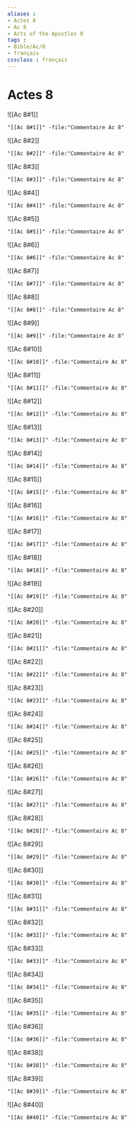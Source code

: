 ```yaml
---
aliases : 
- Actes 8
- Ac 8
- Acts of the Apostles 8
tags : 
- Bible/Ac/8
- français
cssclass : français
---
```


# Actes 8

![[Ac 8#1]]

```query
"[[Ac 8#1]]" -file:"Commentaire Ac 8"
```

![[Ac 8#2]]

```query
"[[Ac 8#2]]" -file:"Commentaire Ac 8"
```

![[Ac 8#3]]

```query
"[[Ac 8#3]]" -file:"Commentaire Ac 8"
```

![[Ac 8#4]]

```query
"[[Ac 8#4]]" -file:"Commentaire Ac 8"
```

![[Ac 8#5]]

```query
"[[Ac 8#5]]" -file:"Commentaire Ac 8"
```

![[Ac 8#6]]

```query
"[[Ac 8#6]]" -file:"Commentaire Ac 8"
```

![[Ac 8#7]]

```query
"[[Ac 8#7]]" -file:"Commentaire Ac 8"
```

![[Ac 8#8]]

```query
"[[Ac 8#8]]" -file:"Commentaire Ac 8"
```

![[Ac 8#9]]

```query
"[[Ac 8#9]]" -file:"Commentaire Ac 8"
```

![[Ac 8#10]]

```query
"[[Ac 8#10]]" -file:"Commentaire Ac 8"
```

![[Ac 8#11]]

```query
"[[Ac 8#11]]" -file:"Commentaire Ac 8"
```

![[Ac 8#12]]

```query
"[[Ac 8#12]]" -file:"Commentaire Ac 8"
```

![[Ac 8#13]]

```query
"[[Ac 8#13]]" -file:"Commentaire Ac 8"
```

![[Ac 8#14]]

```query
"[[Ac 8#14]]" -file:"Commentaire Ac 8"
```

![[Ac 8#15]]

```query
"[[Ac 8#15]]" -file:"Commentaire Ac 8"
```

![[Ac 8#16]]

```query
"[[Ac 8#16]]" -file:"Commentaire Ac 8"
```

![[Ac 8#17]]

```query
"[[Ac 8#17]]" -file:"Commentaire Ac 8"
```

![[Ac 8#18]]

```query
"[[Ac 8#18]]" -file:"Commentaire Ac 8"
```

![[Ac 8#19]]

```query
"[[Ac 8#19]]" -file:"Commentaire Ac 8"
```

![[Ac 8#20]]

```query
"[[Ac 8#20]]" -file:"Commentaire Ac 8"
```

![[Ac 8#21]]

```query
"[[Ac 8#21]]" -file:"Commentaire Ac 8"
```

![[Ac 8#22]]

```query
"[[Ac 8#22]]" -file:"Commentaire Ac 8"
```

![[Ac 8#23]]

```query
"[[Ac 8#23]]" -file:"Commentaire Ac 8"
```

![[Ac 8#24]]

```query
"[[Ac 8#24]]" -file:"Commentaire Ac 8"
```

![[Ac 8#25]]

```query
"[[Ac 8#25]]" -file:"Commentaire Ac 8"
```

![[Ac 8#26]]

```query
"[[Ac 8#26]]" -file:"Commentaire Ac 8"
```

![[Ac 8#27]]

```query
"[[Ac 8#27]]" -file:"Commentaire Ac 8"
```

![[Ac 8#28]]

```query
"[[Ac 8#28]]" -file:"Commentaire Ac 8"
```

![[Ac 8#29]]

```query
"[[Ac 8#29]]" -file:"Commentaire Ac 8"
```

![[Ac 8#30]]

```query
"[[Ac 8#30]]" -file:"Commentaire Ac 8"
```

![[Ac 8#31]]

```query
"[[Ac 8#31]]" -file:"Commentaire Ac 8"
```

![[Ac 8#32]]

```query
"[[Ac 8#32]]" -file:"Commentaire Ac 8"
```

![[Ac 8#33]]

```query
"[[Ac 8#33]]" -file:"Commentaire Ac 8"
```

![[Ac 8#34]]

```query
"[[Ac 8#34]]" -file:"Commentaire Ac 8"
```

![[Ac 8#35]]

```query
"[[Ac 8#35]]" -file:"Commentaire Ac 8"
```

![[Ac 8#36]]

```query
"[[Ac 8#36]]" -file:"Commentaire Ac 8"
```

![[Ac 8#38]]

```query
"[[Ac 8#38]]" -file:"Commentaire Ac 8"
```

![[Ac 8#39]]

```query
"[[Ac 8#39]]" -file:"Commentaire Ac 8"
```

![[Ac 8#40]]

```query
"[[Ac 8#40]]" -file:"Commentaire Ac 8"
```

